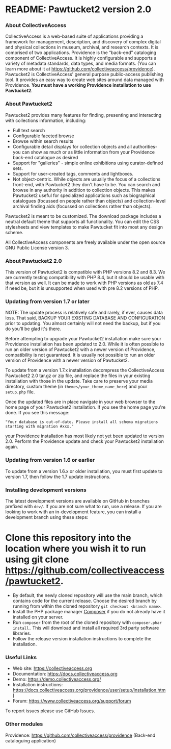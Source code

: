 # README: Pawtucket2 version 2.0

### About CollectiveAccess

CollectiveAccess is a web-based suite of applications providing a framework for management, description, and discovery of complex digital and physical collections in museum, archival, and research contexts. It is comprised of two applications. Providence is the “back-end” cataloging component of CollectiveAccess. It is highly configurable and supports a variety of metadata standards, data types, and media formats. (You can learn more about it at https://github.com/collectiveaccess/providence). Pawtucket2 is CollectiveAccess' general purpose public-access publishing tool. It provides an easy way to create web sites around data managed with Providence. **You must have a working Providence installation to use Pawtucket2**.

### About Pawtucket2

Pawtucket2 provides many features for finding, presenting and interacting with collections information, including:

* Full text search
* Configurable faceted browse
* Browse within search results
* Configurable detail displays for collection objects and all authorities- you can show as much or as little information from your Providence back-end catalogue as desired
* Support for "galleries" - simple online exhibitions using curator-defined sets. 
* Support for user-created tags, comments and lightboxes.
* Not object-centric. While objects are usually the focus of a collections front-end, with Pawtucket2 they don't have to be. You can search and browse in any authority in addition to collection objects. This makes Pawtucket2 useful for specialized applications such as biographical catalogues (focussed on people rather than objects) and collection-level archival finding aids (focussed on collections rather than objects).

Pawtucket2 is meant to be customized. The download package includes a neutral default theme that supports all functionality. You can edit the CSS stylesheets and view templates to make Pawtucket fit into most any design scheme. 

All CollectiveAccess components are freely available under the open source GNU Public License version 3.


### About Pawtucket2 2.0

This version of Pawtucket2 is compatible with PHP versions 8.2 and 8.3. We are currently testing compatibility with PHP 8.4, but it should be usable with that version as well. It can be made to work with PHP versions as old as 7.4 if need be, but it is unsupported when used with pre 8.2 versions of PHP.


### Updating from version 1.7 or later

NOTE: The update process is relatively safe and rarely, if ever, causes data loss. That said, BACKUP YOUR EXISTING DATABASE AND CONFIGURATION prior to updating. You almost certainly will not need the backup, but if you do you'll be glad it's there.

Before attempting to upgrade your Pawtucket2 installation make sure your Providence installation has been updated to 2.0. While it is often possible to run an older version of Pawtucket2 with a newer version of Providence, compatibility is not guaranteed. It is usually not possible to run an older version of Providence with a newer version of Pawtucket2.

To update from a version 1.7.x installation decompress the CollectiveAccess Pawtucket2 2.0 tar.gz or zip file, and replace the files in your existing installation with those in the update. Take care to preserve your media directory, custom theme (in `themes/your_theme_name_here`) and your `setup.php` file.

Once the updated files are in place navigate in your web browser to the home page of your Pawtucket2 installation. If you see the home page you're done. If you see this message:

```"Your database is out-of-date. Please install all schema migrations starting with migration #xxx."```
 
your Providence installation has most likely not yet been updated to version 2.0. Perform the Providence update and check your Pawtucket2 installation again.


### Updating from version 1.6 or earlier

To update from a version 1.6.x or older installation, you must first update to version 1.7, then follow the 1.7 update instructions.

### Installing development versions

The latest development versions are available on GitHub in branches prefixed with `dev/`. If you are not sure what to run, use a release. If you are looking to work with an in-development feature, you can install a development branch using these steps:

# Clone this repository into the location where you wish it to run using git clone https://github.com/collectiveaccess/pawtucket2.
* By default, the newly cloned repository will use the main branch, which contains code for the current release. Choose the desired branch by running from within the cloned repository `git checkout <branch name>`.
* Install the PHP package manager [Composer](https://getcomposer.org) if you do not already have it installed on your server.
* Run `composer` from the root of the cloned repository with `composer.phar install.` This will download and install all required 3rd party software libraries.
* Follow the release version installation instructions to complete the installation.

### Useful Links

* Web site: https://collectiveaccess.org
* Documentation: https://docs.collectiveaccess.org
* Demo: https://demo.collectiveaccess.org/
* Installation instructions: https://docs.collectiveaccess.org/providence/user/setup/installation.html
* Forum: https://www.collectiveaccess.org/support/forum

To report issues please use GitHub Issues.

### Other modules

Providence: https://github.com/collectiveaccess/providence (Back-end cataloguing application)
